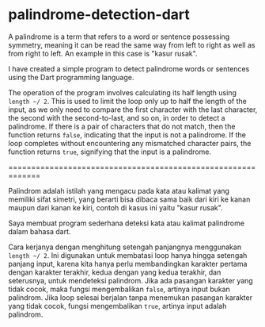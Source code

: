 # palindrome-detection-dart

A palindrome is a term that refers to a word or sentence possessing symmetry, meaning it can be read the same way from left to right as well as from right to left. An example in this case is "kasur rusak".

I have created a simple program to detect palindrome words or sentences using the Dart programming language.

The operation of the program involves calculating its half length using `length ~/ 2`. This is used to limit the loop only up to half the length of the input, as we only need to compare the first character with the last character, the second with the second-to-last, and so on, in order to detect a palindrome. If there is a pair of characters that do not match, then the function returns `false`, indicating that the input is not a palindrome. If the loop completes without encountering any mismatched character pairs, the function returns `true`, signifying that the input is a palindrome.

=============================================================

Palindrom adalah istilah yang mengacu pada kata atau kalimat yang memiliki sifat simetri, yang berarti bisa dibaca sama baik dari kiri ke kanan maupun dari kanan ke kiri, contoh di kasus ini yaitu "kasur rusak".

Saya membuat program sederhana deteksi kata atau kalimat palindrome dalam bahasa dart.

Cara kerjanya dengan menghitung setengah panjangnya menggunakan `length ~/ 2`. Ini digunakan untuk membatasi loop hanya hingga setengah panjang input, karena kita hanya perlu membandingkan karakter pertama dengan karakter terakhir, kedua dengan yang kedua terakhir, dan seterusnya, untuk mendeteksi palindrom. Jika ada pasangan karakter yang tidak cocok, maka fungsi mengembalikan `false`, artinya input bukan palindrom. Jika loop selesai berjalan tanpa menemukan pasangan karakter yang tidak cocok, fungsi mengembalikan `true`, artinya input adalah palindrom.
